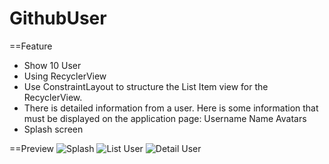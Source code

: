 # GithubUser

==Feature
- Show 10 User
- Using RecyclerView
- Use ConstraintLayout to structure the List Item view for the RecyclerView.
- There is detailed information from a user. Here is some information that must be displayed on the application page:
Username
Name
Avatars
- Splash screen

==Preview
![Splash](https://user-images.githubusercontent.com/62767709/156992213-75f67361-7711-4560-a128-3d489b4565eb.png)
![List User](https://user-images.githubusercontent.com/62767709/156992244-b5932ff1-ac5d-4f1c-96c7-aeb4206db5b2.png)
![Detail User](https://user-images.githubusercontent.com/62767709/156992266-dc98c006-1e07-48e2-827d-c629fd1626ee.png)
